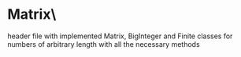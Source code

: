 # Matrix\
header file with implemented Matrix, BigInteger and Finite classes for numbers of arbitrary length with all the necessary methods
